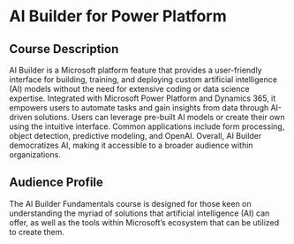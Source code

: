# AI Builder for Power Platform


## Course Description

AI Builder is a Microsoft platform feature that provides a user-friendly interface for building, training, and deploying custom artificial intelligence (AI) models without the need for extensive coding or data science expertise. Integrated with Microsoft Power Platform and Dynamics 365, it empowers users to automate tasks and gain insights from data through AI-driven solutions. Users can leverage pre-built AI models or create their own using the intuitive interface. Common applications include form processing, object detection, predictive modeling, and OpenAI. Overall, AI Builder democratizes AI, making it accessible to a broader audience within organizations. 

## Audience Profile

The AI Builder Fundamentals course is designed for those keen on understanding the myriad of solutions that artificial intelligence (AI) can offer, as well as the tools within Microsoft’s ecosystem that can be utilized to create them. 

